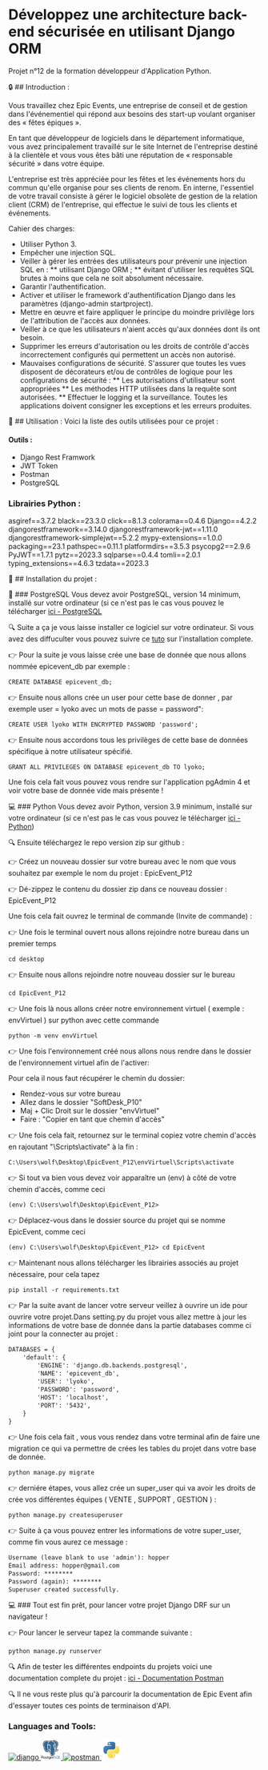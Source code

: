 # Développez une architecture back-end sécurisée en utilisant Django ORM


Projet n°12 de la formation développeur d'Application Python.

:lock: ## Introduction : 

Vous travaillez chez Epic Events, une entreprise de conseil et de gestion dans l'événementiel qui répond aux besoins des start-up voulant organiser des « fêtes épiques ».

En tant que développeur de logiciels dans le département informatique, vous avez principalement travaillé sur le site Internet de l'entreprise destiné à la clientèle et vous vous êtes bâti une réputation de « responsable sécurité » dans votre équipe.

L'entreprise est très appréciée pour les fêtes et les événements hors du commun qu'elle organise pour ses clients de renom. En interne, l'essentiel de votre travail consiste à gérer le logiciel obsolète de gestion de la relation client (CRM) de l'entreprise, qui effectue le suivi de tous les clients et événements.

Cahier des charges:

* Utiliser Python 3.
* Empêcher une injection SQL.
* Veiller à gérer les entrées des utilisateurs pour prévenir une injection SQL en :
        ** utilisant Django ORM ;
        ** évitant d'utiliser les requêtes SQL brutes à moins que cela ne soit absolument nécessaire.
* Garantir l'authentification.
* Activer et utiliser le framework d'authentification Django dans les paramètres (django-admin startproject).
* Mettre en œuvre et faire appliquer le principe du moindre privilège lors de l'attribution de l'accès aux données. 
* Veiller à ce que les utilisateurs n'aient accès qu'aux données dont ils ont besoin.
* Supprimer les erreurs d'autorisation ou les droits de contrôle d'accès incorrectement configurés qui permettent un accès non autorisé.
* Mauvaises configurations de sécurité. S'assurer que toutes les vues disposent de décorateurs et/ou de contrôles de logique pour les configurations de sécurité :
        ** Les autorisations d'utilisateur sont appropriées
        ** Les méthodes HTTP utilisées dans la requête sont autorisées.
        ** Effectuer le logging et la surveillance. Toutes les applications doivent consigner les exceptions et les erreurs produites.


:pushpin: ## Utilisation : Voici la liste des outils utilisées pour ce projet :

#### Outils : 

* Django Rest Framwork 
* JWT Token
* Postman
* PostgreSQL

### Librairies Python :

asgiref==3.7.2
black==23.3.0
click==8.1.3
colorama==0.4.6
Django==4.2.2
djangorestframework==3.14.0
djangorestframework-jwt==1.11.0
djangorestframework-simplejwt==5.2.2
mypy-extensions==1.0.0
packaging==23.1
pathspec==0.11.1
platformdirs==3.5.3
psycopg2==2.9.6
PyJWT==1.7.1
pytz==2023.3
sqlparse==0.4.4
tomli==2.0.1
typing_extensions==4.6.3
tzdata==2023.3



:pushpin: ## Installation du projet : 


:floppy_disk: ### PostgreSQL
Vous devez avoir PostgreSQL, version 14 minimum, installé sur votre ordinateur (si ce n'est pas le cas vous pouvez le télécharger [ici - PostgreSQL](https://www.enterprisedb.com/downloads/postgres-postgresql-downloads)

:mag: Suite a ça je vous laisse installer ce logiciel sur votre ordinateur. Si vous avez des diffuculter vous pouvez suivre ce [tuto](https://www.postgresql.r2schools.com/how-to-install-postgresql-11-and-pgadmin-on-windows-11/) sur l'installation complete.

:point_right: Pour la suite je vous laisse crée une base de donnée que nous allons nommée epicevent_db par exemple : 

```
CREATE DATABASE epicevent_db;
```
:point_right: Ensuite nous allons crée un user pour cette base de donner , par exemple  user = lyoko avec un mots de passe = password":

```
CREATE USER lyoko WITH ENCRYPTED PASSWORD 'password';
```
:point_right: Ensuite nous accordons tous les privilèges de cette base de données spécifique à notre utilisateur spécifié.

```
GRANT ALL PRIVILEGES ON DATABASE epicevent_db TO lyoko;
```

Une fois cela fait vous pouvez vous rendre sur l'application pgAdmin 4 et voir votre base de donnée vide mais présente ! 

:computer: ### Python
Vous devez avoir Python, version 3.9 minimum, installé sur votre ordinateur (si ce n'est pas le cas vous pouvez le télécharger [ici - Python](https://www.python.org/downloads/))


:mag: Ensuite téléchargez le repo version zip sur github  :


:point_right: Créez un nouveau dossier sur votre bureau avec le nom que vous souhaitez par exemple le nom du projet : EpicEvent_P12



:point_right: Dé-zippez le contenu du dossier zip dans ce nouveau dossier : EpicEvent_P12



Une fois cela fait ouvrez le terminal de commande (Invite de commande) :



:point_right: Une fois le terminal ouvert nous allons rejoindre notre bureau dans un premier temps
```
cd desktop
```
:point_right: Ensuite nous allons rejoindre notre nouveau dossier sur le bureau
```
cd EpicEvent_P12
```
:point_right: Une fois là nous allons créer notre environnement virtuel ( exemple : envVirtuel ) sur python avec cette commande
```
python -m venv envVirtuel
```
:point_right: Une fois l'environnement créé nous allons nous rendre dans le dossier de l'environnement virtuel afin de l'activer:


Pour cela il nous faut récupérer le chemin du dossier:


* Rendez-vous sur votre bureau
* Allez dans le dossier "SoftDesk_P10"
* Maj + Clic Droit sur le dossier "envVirtuel"
* Faire : "Copier en tant que chemin d'accès"



:point_right: Une fois cela fait, retournez sur le terminal copiez votre chemin d'accès en rajoutant "\Scripts\activate" à la fin :
```
C:\Users\wolf\Desktop\EpicEvent_P12\envVirtuel\Scripts\activate
```
:point_right: Si tout va bien vous devez voir apparaître un (env) à côté de votre chemin d'accès, comme ceci
```
(env) C:\Users\wolf\Desktop\EpicEvent_P12>
```
:point_right: Déplacez-vous dans le dossier source du projet qui se nomme EpicEvent, comme ceci
```
(env) C:\Users\wolf\Desktop\EpicEvent_P12> cd EpicEvent
```
:point_right: Maintenant nous allons télécharger les librairies associés au projet nécessaire, pour cela tapez
```
pip install -r requirements.txt
```
:point_right: Par la suite avant de lancer votre serveur veillez à ouvrire un ide pour ouvrire votre projet.Dans setting.py du projet vous allez mettre à jour les informations de votre base de donnée dans la partie databases comme ci joint pour la connecter au projet : 
```
DATABASES = {
    'default': {
        'ENGINE': 'django.db.backends.postgresql',
        'NAME': 'epicevent_db',
        'USER': 'lyoko',
        'PASSWORD': 'password',
        'HOST': 'localhost',
        'PORT': '5432',
    }
}
```
:point_right: Une fois cela fait , vous vous rendez dans votre terminal afin de faire une migration ce qui va permettre de crées les tables du projet dans votre base de donnée. 
```
python manage.py migrate
```
:point_right: derniére étapes, vous allez crée un super_user qui va avoir les droits de crée vos différentes équipes ( VENTE , SUPPORT , GESTION ) :
```
python manage.py createsuperuser
```
:point_right: Suite à ça vous pouvez entrer les informations de votre super_user, comme fin vous aurez ce message :
```
Username (leave blank to use 'admin'): hopper
Email address: hopper@gmail.com
Password: ********
Password (again): ********
Superuser created successfully.
```
:computer: ### Tout est fin prêt, pour lancer votre projet Django  DRF sur un navigateur !


:point_right: Pour lancer le serveur tapez la commande suivante :
```
python manage.py runserver
``` 

:mag: Afin de tester les différentes endpoints du projets voici une documentation complete du projet  :  [ici - Documentation Postman](https://documenter.getpostman.com/view/17892890/2s93sZ7uPu#intro)


:mag: Il ne vous reste plus qu'à parcourir la documentation de Epic Event afin d'essayer toutes ces points de terminaison d'API.




<h3 align="left">Languages and Tools:</h3>
<p align="left"> <a href="https://www.djangoproject.com/" target="_blank" rel="noreferrer"> <img src="https://cdn.worldvectorlogo.com/logos/django.svg" alt="django" width="40" height="40"/> </a> <a href="https://www.postgresql.org" target="_blank" rel="noreferrer"> <img src="https://raw.githubusercontent.com/devicons/devicon/master/icons/postgresql/postgresql-original-wordmark.svg" alt="postgresql" width="40" height="40"/> </a> <a href="https://postman.com" target="_blank" rel="noreferrer"> <img src="https://www.vectorlogo.zone/logos/getpostman/getpostman-icon.svg" alt="postman" width="40" height="40"/> </a> <a href="https://www.python.org" target="_blank" rel="noreferrer"> <img src="https://raw.githubusercontent.com/devicons/devicon/master/icons/python/python-original.svg" alt="python" width="40" height="40"/> </a> </p>






